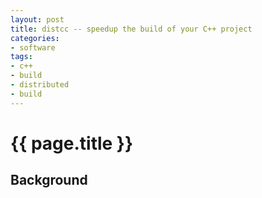 ```yaml
---
layout: post
title: distcc -- speedup the build of your C++ project
categories:
- software
tags:
- c++
- build
- distributed
- build
---
```


# {{ page.title }}

## Background

